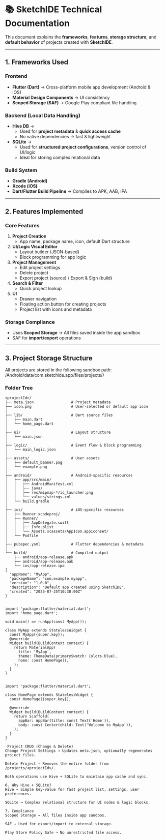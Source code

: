 # 📚 SketchIDE Technical Documentation

This document explains the **frameworks**, **features**, **storage structure**, and **default behavior** of projects created with **SketchIDE**.

---

## **1. Frameworks Used**

### **Frontend**
- **Flutter (Dart)** → Cross-platform mobile app development (Android & iOS)
- **Material Design Components** → UI consistency
- **Scoped Storage (SAF)** → Google Play compliant file handling

### **Backend (Local Data Handling)**
- **Hive DB** →  
  - Used for **project metadata** & **quick access cache**  
  - No native dependencies → fast & lightweight
- **SQLite** →  
  - Used for **structured project configurations**, version control of UI/logic
  - Ideal for storing complex relational data

### **Build System**
- **Gradle (Android)**
- **Xcode (iOS)**
- **Dart/Flutter Build Pipeline** → Compiles to APK, AAB, IPA

---

## **2. Features Implemented**

### **Core Features**
1. **Project Creation**
   - App name, package name, icon, default Dart structure
2. **UI/Logic Visual Editor**
   - Layout builder (JSON-based)
   - Block programming for app logic
3. **Project Management**
   - Edit project settings
   - Delete project
   - Export project (source) / Export & Sign (build)
4. **Search & Filter**
   - Quick project lookup
5. **UI**
   - Drawer navigation
   - Floating action button for creating projects
   - Project list with icons and metadata

### **Storage Compliance**
- Uses **Scoped Storage** → All files saved inside the app sandbox  
- SAF for **import/export** operations

---

## **3. Project Storage Structure**

All projects are stored in the following sandbox path:
/Android/data/com.sketchide.app/files/projects/<projectId>/

### **Folder Tree**
```plaintext
<projectId>/
├── meta.json                 # Project metadata
├── icon.png                  # User-selected or default app icon
│
├── lib/                      # Dart source files
│   ├── main.dart
│   └── home_page.dart
│
├── ui/                       # Layout structure
│   └── main.json
│
├── logic/                    # Event flow & block programming
│   └── main_logic.json
│
├── assets/                   # User assets
│   ├── default_banner.png
│   └── example.png
│
├── android/                  # Android-specific resources
│   ├── app/src/main/
│   │   ├── AndroidManifest.xml
│   │   ├── java/
│   │   ├── res/mipmap-*/ic_launcher.png
│   │   └── values/strings.xml
│   └── build.gradle
│
├── ios/                      # iOS-specific resources
│   ├── Runner.xcodeproj/
│   ├── Runner/
│   │   ├── AppDelegate.swift
│   │   ├── Info.plist
│   │   └── Assets.xcassets/AppIcon.appiconset/
│   └── Podfile
│
├── pubspec.yaml              # Flutter dependencies & metadata
│
└── build/                    # Compiled output
    ├── android/app-release.apk
    ├── android/app-release.aab
    └── ios/app-release.ipa
{
  "appName": "MyApp",
  "packageName": "com.example.myapp",
  "version": "1.0.0",
  "description": "Default app created using SketchIDE",
  "created": "2025-07-25T10:30:00Z"
}


import 'package:flutter/material.dart';
import 'home_page.dart';

void main() => runApp(const MyApp());

class MyApp extends StatelessWidget {
  const MyApp({super.key});
  @override
  Widget build(BuildContext context) {
    return MaterialApp(
      title: 'MyApp',
      theme: ThemeData(primarySwatch: Colors.blue),
      home: const HomePage(),
    );
  }
}


import 'package:flutter/material.dart';

class HomePage extends StatelessWidget {
  const HomePage({super.key});

  @override
  Widget build(BuildContext context) {
    return Scaffold(
      appBar: AppBar(title: const Text('Home')),
      body: const Center(child: Text('Welcome to MyApp')),
    );
  }
}

 Project CRUD (Change & Delete)
Change Project Settings → Updates meta.json, optionally regenerates project files.

Delete Project → Removes the entire folder from /projects/<projectId>/.

Both operations use Hive + SQLite to maintain app cache and sync.

6. Why Hive + SQLite?
Hive → Simple key-value for fast project list, settings, user preferences.

SQLite → Complex relational structure for UI nodes & logic blocks.

7. Compliance
Scoped Storage → All files inside app sandbox.

SAF → Used for export/import to external storage.

Play Store Policy Safe → No unrestricted file access.


